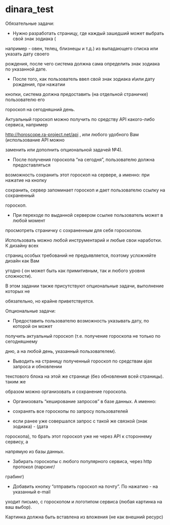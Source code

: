 dinara_test
===========

Обязательные задачи:

- Нужно разработать страницу, где каждый зашедший может выбрать свой знак зодиака ( 

например - овен, телец, близнецы и т.д.) из выпадающего списка или указать дату своего 

рождения, после чего система должна сама определить знак зодиака по указанной дате.


- После того, как пользователь ввел свой знак зодиака и\или дату рождения, при нажатии 

кнопки, система должна предоставить (на отдельной страничке) пользователю его 

гороскоп на сегодняшний день.

Актуальный гороскоп можно получить по средству API какого-либо сервиса, например 

http://horoscope.ra-project.net/api , или любого удобного Вам (использование API можно 

заменить или дополнить опциональной задачей №4).


- После получения гороскопа “на сегодня”, пользователю должна предоставляться 

возможность сохранить этот гороскоп на сервере, а именно: при нажатие на кнопку 

сохранить, сервер запоминает гороскоп и дает пользователю ссылку на сохраненный 

гороскоп. 


- При переходе по выданной сервером ссылке пользователь может в любой момент 

просмотреть страничку с сохраненным для себя гороскопом.

Использовать можно любой инструментарий и любые свои наработки. К дизайну всех 

страниц особых требований не предъявляется, поэтому усложняйте дизайн как Вам 

угодно ( он может быть как примитивным, так и любого уровня сложности).

В этом задании также присутствуют опциональные задачи, выполнение которых не 

обязательно, но крайне приветствуется.


Опциональные задачи: 


- Предоставить пользователю возможность указывать дату, по которой он может 

получить актуальный гороскоп (т.е. получение гороскопа не только по сегодняшнему 

дню, а на любой день, указанный пользователем).

- Выводить на страницу полученный гороскоп по средствам ajax запроса и обновлении 

текстового блока на этой же странице (без обновления всей страницы). таким же 

образом можно организовать и сохранение гороскопа.

- Организовать “кеширование запросов” в базе данных. А именно: 

- сохранять все гороскопы по запросу пользователей

- если ранее уже совершался запрос с такой же связкой (знак зодиака) - (дата 

гороскопа), то брать этот гороскоп уже не через API к стороннему сервису, а 

напрямую из базы данных.

- Забирать гороскопы с любого популярного сервиса, через http протокол (парсинг/

грабинг)

- Добавить кнопку “отправить гороскоп на почту”. По нажатию - на указанный e-mail 

уходит письмо, с гороскопом и логотипом сервиса (любая картинка на ваш выбор). 

Картинка должна быть вставлена из вложения (не как внешний ресурс)

